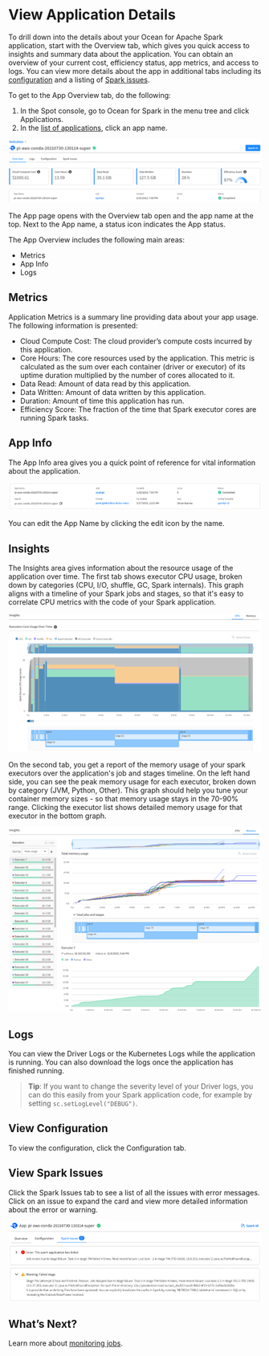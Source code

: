 # View Application Details

To drill down into the details about your Ocean for Apache Spark application, start with the Overview tab, which gives you quick access to insights and summary data about the application. You can obtain an overview of your current cost, efficiency status, app metrics, and access to logs. You can view more details about the app in additional tabs including its [configuration](ocean-spark/product-tour/view-application-details?id=view-configuration) and a listing of [Spark issues](ocean-spark/product-tour/view-application-details?id=view-spark-issues).

To get to the App Overview tab, do the following:

1. In the Spot console, go to Ocean for Spark in the menu tree and click Applications.
2. In the [list of applications](ocean-spark/product-tour/monitor-applications), click an app name.

<img src="/ocean-spark/_media/view-app-details-01.png" />

The App page opens with the Overview tab open and the app name at the top. Next to the App name, a status icon indicates the App status.

The App Overview includes the following main areas:

- Metrics
- App Info
- Logs

## Metrics

Application Metrics is a summary line providing data about your app usage. The following information is presented:

- Cloud Compute Cost: The cloud provider’s compute costs incurred by this application.
- Core Hours: The core resources used by the application. This metric is calculated as the sum over each container (driver or executor) of its uptime duration multiplied by the number of cores allocated to it.
- Data Read: Amount of data read by this application.
- Data Written: Amount of data written by this application.
- Duration: Amount of time this application has run.
- Efficiency Score: The fraction of the time that Spark executor cores are running Spark tasks.

## App Info

The App Info area gives you a quick point of reference for vital information about the application.

<img src="/ocean-spark/_media/view-app-details-02.png" />

You can edit the App Name by clicking the edit icon by the name.

## Insights

The Insights area gives information about the resource usage of the application
over time. The first tab shows executor CPU usage, broken down by categories
(CPU, I/O, shuffle, GC, Spark internals). This graph aligns with a timeline of
your Spark jobs and stages, so that it's easy to correlate CPU metrics with the
code of your Spark application.

<img src="/ocean-spark/_media/view-app-details-04.png" />

On the second tab, you get a report of the memory usage of your spark executors
over the application's job and stages timeline. On the left hand side, you can
see the peak memory usage for each executor, broken down by category (JVM,
Python, Other). This graph should help you tune your container memory sizes - so
that memory usage stays in the 70-90% range. Clicking the executor list shows
detailed memory usage for that executor in the bottom graph.

<img src="/ocean-spark/_media/view-app-details-05.png" />

## Logs

You can view the Driver Logs or the Kubernetes Logs while the application is running. You can also download the logs once the application has finished running.

> **Tip**: If you want to change the severity level of your Driver logs, you can do this easily from your Spark application code, for example by setting `sc.setLogLevel("DEBUG")`.

## View Configuration

To view the configuration, click the Configuration tab.

## View Spark Issues

Click the Spark Issues tab to see a list of all the issues with error messages. Click on an issue to expand the card and view more detailed information about the error or warning.

<img src="/ocean-spark/_media/view-app-details-03.png" />

## What’s Next?

Learn more about [monitoring jobs](ocean-spark/product-tour/monitor-jobs).
